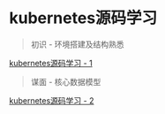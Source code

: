 # kubernetes源码学习

> 初识 - 环境搭建及结构熟悉

[kubernetes源码学习 - 1](https://www.notion.so/kubernetes-1-0a02c13ea49f4715a639111a7f8b7d63)

> 谋面 - 核心数据模型

[kubernetes源码学习 - 2](https://www.notion.so/kubernetes-2-6088e42d4edf4ce2af5e27c3e283bd46)
